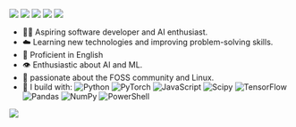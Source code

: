 

[<img src="https://img.shields.io/badge/github-%2312100E.svg?&style=for-the-badge&logo=github&logoColor=white&color=black" />](https://github.com/BrianRuizy)
[<img src="https://img.shields.io/badge/gitlab-%2312100E.svg?&style=for-the-badge&logo=gitlab&logoColor=white&color=9b51e0" />](https://github.com/BrianRuizy)
[<img src="https://img.shields.io/badge/instagram-%2312100E.svg?&style=for-the-badge&logo=instagram&color=405DE6" />](https://instagram.com/brianruizy) 
[<img src="https://img.shields.io/badge/linkedin-%230077B5.svg?&style=for-the-badge&logo=linkedin&logoColor=white" />](https://www.linkedin.com/in/brianruizy/)
[<img src="https://img.shields.io/badge/youtube-%230077B5.svg?&style=for-the-badge&logo=youtube&logoColor=white&color=FF0000" />](https://www.youtube.com/channel/UCCIFp-Se_xjfYc94H04oK7Q)

- 🐻‍❄️ Aspiring software developer and AI enthusiast.
- ☁️ Learning new technologies and improving problem-solving skills.
- 💬 Proficient in English 
- 👁️ Enthusiastic about AI and ML.
- 🏐 passionate about the FOSS community and Linux.
- 🍵 I build with:
 ![Python](https://img.shields.io/badge/python-3670A0?style=flat&logo=python&logoColor=ffdd54) ![PyTorch](https://img.shields.io/badge/PyTorch-%23EE4C2C.svg?style=flat&logo=PyTorch&logoColor=white) ![JavaScript](https://img.shields.io/badge/javascript-%23323330.svg?style=flat&logo=javascript&logoColor=%23F7DF1E) ![Scipy](https://img.shields.io/badge/SciPy-%230C55A5.svg?style=flat&logo=scipy&logoColor=%white) ![TensorFlow](https://img.shields.io/badge/TensorFlow-%23FF6F00.svg?style=flat&logo=TensorFlow&logoColor=white) ![Pandas](https://img.shields.io/badge/pandas-%23150458.svg?style=flat&logo=pandas&logoColor=white) ![NumPy](https://img.shields.io/badge/numpy-%23013243.svg?style=flat&logo=numpy&logoColor=white) ![PowerShell](https://img.shields.io/badge/PowerShell-%235391FE.svg?style=flat&logo=powershell&logoColor=white)




[![](https://visitcount.itsvg.in/api?id=zanyshh&icon=5&color=12)](https://visitcount.itsvg.in)

